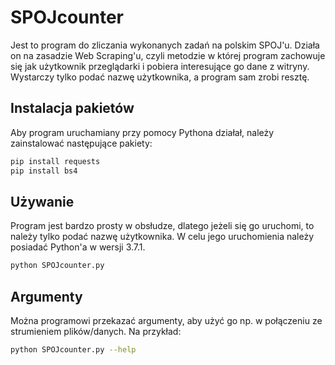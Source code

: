 # SPOJcounter

Jest to program do zliczania wykonanych zadań na polskim SPOJ'u. 
Działa on na zasadzie Web Scraping'u, czyli metodzie w której program zachowuje się jak użytkownik przeglądarki i pobiera interesujące go dane z witryny.
Wystarczy tylko podać nazwę użytkownika, a program sam zrobi resztę.

## Instalacja pakietów

Aby program uruchamiany przy pomocy Pythona działał, należy zainstalować następujące pakiety:
```bash
pip install requests
pip install bs4
```

## Używanie

Program jest bardzo prosty w obsłudze, dlatego jeżeli się go uruchomi, to należy tylko podać nazwę użytkownika. W celu jego uruchomienia należy posiadać Python'a w wersji 3.7.1.

```bash
python SPOJcounter.py
```

## Argumenty

Można programowi przekazać argumenty, aby użyć go np. w połączeniu ze strumieniem plików/danych. Na przykład:

```bash
python SPOJcounter.py --help
```
